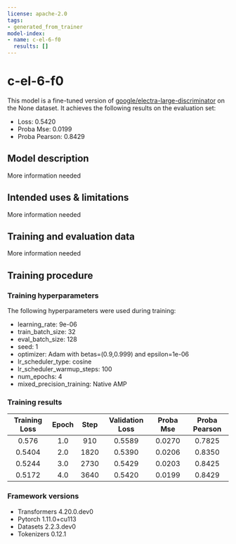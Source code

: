 ```yaml
---
license: apache-2.0
tags:
- generated_from_trainer
model-index:
- name: c-el-6-f0
  results: []
---
```


<!-- This model card has been generated automatically according to the information the Trainer had access to. You
should probably proofread and complete it, then remove this comment. -->

# c-el-6-f0

This model is a fine-tuned version of [google/electra-large-discriminator](https://huggingface.co/google/electra-large-discriminator) on the None dataset.
It achieves the following results on the evaluation set:
- Loss: 0.5420
- Proba Mse: 0.0199
- Proba Pearson: 0.8429

## Model description

More information needed

## Intended uses & limitations

More information needed

## Training and evaluation data

More information needed

## Training procedure

### Training hyperparameters

The following hyperparameters were used during training:
- learning_rate: 9e-06
- train_batch_size: 32
- eval_batch_size: 128
- seed: 1
- optimizer: Adam with betas=(0.9,0.999) and epsilon=1e-06
- lr_scheduler_type: cosine
- lr_scheduler_warmup_steps: 100
- num_epochs: 4
- mixed_precision_training: Native AMP

### Training results

| Training Loss | Epoch | Step | Validation Loss | Proba Mse | Proba Pearson |
|:-------------:|:-----:|:----:|:---------------:|:---------:|:-------------:|
| 0.576         | 1.0   | 910  | 0.5589          | 0.0270    | 0.7825        |
| 0.5404        | 2.0   | 1820 | 0.5390          | 0.0206    | 0.8350        |
| 0.5244        | 3.0   | 2730 | 0.5429          | 0.0203    | 0.8425        |
| 0.5172        | 4.0   | 3640 | 0.5420          | 0.0199    | 0.8429        |


### Framework versions

- Transformers 4.20.0.dev0
- Pytorch 1.11.0+cu113
- Datasets 2.2.3.dev0
- Tokenizers 0.12.1
